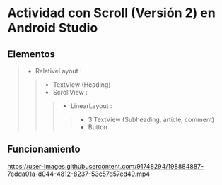 # Actividad con Scroll (Versión 2) en Android Studio

## Elementos
> - RelativeLayout :
> > - TextView (Heading)
> > - ScrollView :  
> > > - LinearLayout :
> > > > - 3 TextView (Subheading, article, comment)
> > > > - Button

## Funcionamiento
      
https://user-images.githubusercontent.com/91748294/198884887-7edda01a-d044-4812-8237-53c57d57ed49.mp4





      
